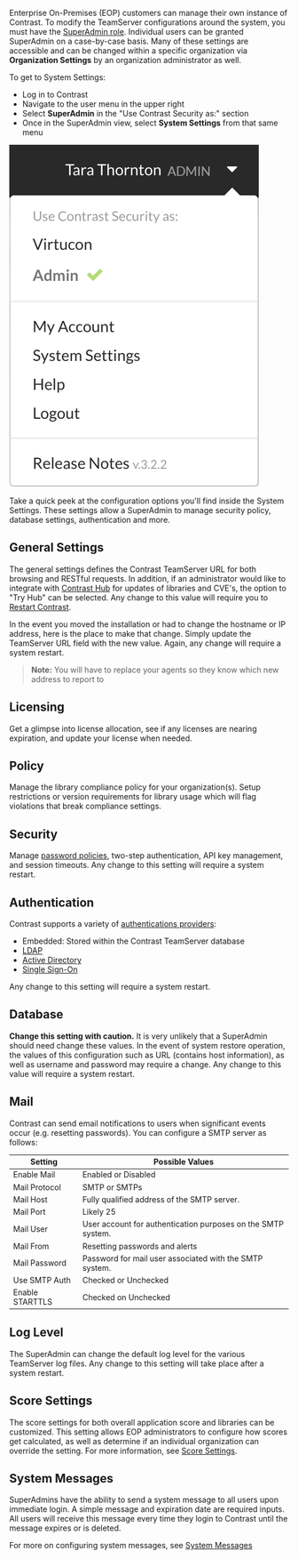 <!--
title: "System Settings at a Glance"
description: "How to access system settings"
tags: "admin access system settings"
-->

Enterprise On-Premises (EOP) customers can manage their own instance of Contrast. To modify the TeamServer configurations around the system, you must have the [SuperAdmin role](admin_manageorgsroleperm.html#roles). Individual users can be granted SuperAdmin on a case-by-case basis. Many of these settings are accessible and can be changed within a specific organization via **Organization Settings** by an organization administrator as well.

To get to System Settings: 

* Log in to Contrast 
* Navigate to the user menu in the upper right 
* Select **SuperAdmin** in the "Use Contrast Security as:" section
* Once in the SuperAdmin view, select **System Settings** from that same menu

<a href="assets/images/Settings_Admin.png" rel="lightbox" title="Settings Navigation Bar for an System Administrator"><img class="thumbnail" src="assets/images/Settings_Admin.png"/></a>

Take a quick peek at the configuration options you'll find inside the System Settings. These settings allow a SuperAdmin to manage security policy, database settings, authentication and more.

## General Settings
The general settings defines the Contrast TeamServer URL for both browsing and RESTful requests. In addition, if an administrator would like to integrate with [Contrast Hub](https://hub.contrastsecurity.com) for updates of libraries and CVE's, the option to "Try Hub" can be selected. Any change to this value will require you to [Restart Contrast](installation_setupinstall.html#restart).

In the event you moved the installation or had to change the hostname or IP address, here is the place to make that change. Simply update the TeamServer URL field with the new value. Again, any change will require a system restart. 

>**Note:** You will have to replace your agents so they know which new address to report to

## Licensing
Get a glimpse into license allocation, see if any licenses are nearing expiration, and update your license when needed. 

## Policy
Manage the library compliance policy for your organization(s). Setup restrictions or version requirements for library usage which will flag violations that break compliance settings.

## Security
Manage [password policies](admin_systemsettings.html#pwd), two-step authentication, API key management, and session timeouts. Any change to this setting will require a system restart. 

## Authentication 
Contrast supports a variety of [authentications providers](installation_setupauth.html#overview):

* Embedded: Stored within the Contrast TeamServer database
* [LDAP](installation_setupauth.html#ldap)
* [Active Directory](installation_setupauth.html#ad)
* [Single Sign-On](installation_setupauth.html#sso)

Any change to this setting will require a system restart.

## Database
**Change this setting with caution.** It is very unlikely that a SuperAdmin should need change these values. In the event of system restore operation, the values of this configuration such as URL (contains host information), as well as username and password may require a change. Any change to this value will require a system restart.

## Mail
Contrast can send email notifications to users when significant events occur (e.g. resetting passwords). You can configure a SMTP server as follows:

| Setting         | Possible Values                                              |
|-----------------|--------------------------------------------------------------|
| Enable Mail     | Enabled or Disabled                                          |
| Mail Protocol   | SMTP or SMTPs                                                |
| Mail Host       | Fully qualified address of the SMTP server.                  |
| Mail Port       | Likely 25                                                    |
| Mail User       | User account for authentication purposes on the SMTP system. |
| Mail From       | Resetting passwords and alerts                               |
| Mail Password   | Password for mail user associated with the SMTP system.      |
| Use SMTP Auth   | Checked or Unchecked                                         |
| Enable STARTTLS | Checked on Unchecked   

## Log Level
The SuperAdmin can change the default log level for the various TeamServer log files. Any change to this setting will take place after a system restart.

## Score Settings
The score settings for both overall application score and libraries can be customized. This setting allows EOP administrators to configure how scores get calculated, as well as determine if an individual organization can override the setting. For more information, see [Score Settings](admin_orgsettings.html#score).

## System Messages
SuperAdmins have the ability to send a system message to all users upon immediate login. A simple message and expiration date are required inputs. All users will receive this message every time they login to Contrast until the message expires or is deleted.

For more on configuring system messages, see [System Messages](admin_systemsettings.html#message)
